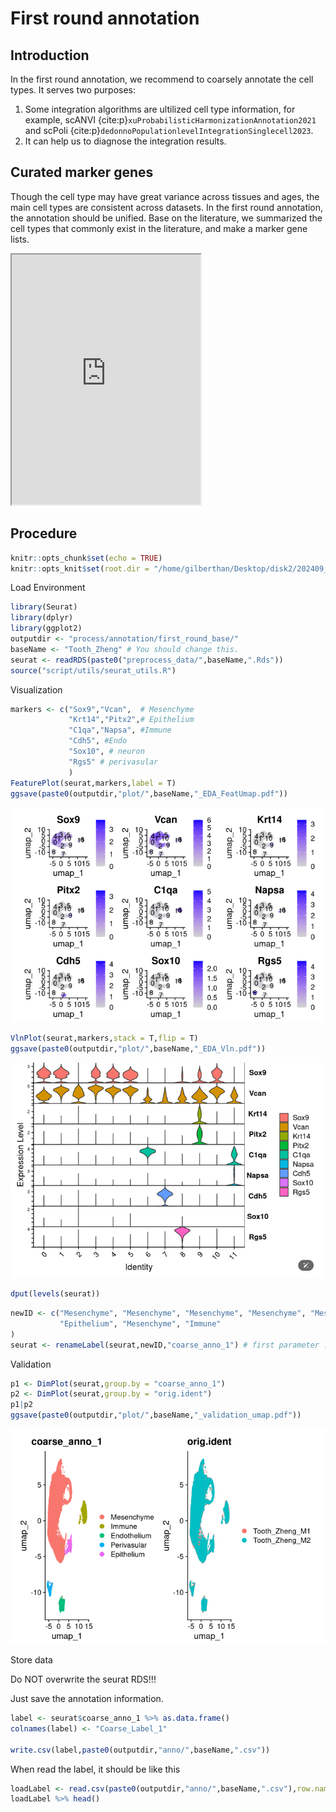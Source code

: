 # First round annotation
## Introduction
In the first round annotation, we recommend to coarsely annotate the cell types. It serves two purposes:
1. Some integration algorithms are ultilized cell type information, for example, scANVI {cite:p}`xuProbabilisticHarmonizationAnnotation2021` and scPoli {cite:p}`dedonnoPopulationlevelIntegrationSinglecell2023`.
2. It can help us to diagnose the integration results.

## Curated marker genes
Though the cell type may have great variance across tissues and ages, the main cell types are consistent across datasets. In the first round annotation, the annotation should be unified. Base on the literature, we summarized the cell types that commonly exist in the literature, and make a marker gene lists.

<iframe src="https://docs.google.com/spreadsheets/d/1LQ5yZiX8caeKhuV8e1-muWGyxcWoa_HHOgk4wfBFJSk/edit?usp=sharing" width="60%" height="400"></iframe>

## Procedure

```R
knitr::opts_chunk$set(echo = TRUE)
knitr::opts_knit$set(root.dir = "/home/gilberthan/Desktop/disk2/202409_tooth/") # set working directory

```

Load Environment


```R
library(Seurat)
library(dplyr)
library(ggplot2)
outputdir <- "process/annotation/first_round_base/"
baseName <- "Tooth_Zheng" # You should change this.
seurat <- readRDS(paste0("preprocess_data/",baseName,".Rds"))
source("script/utils/seurat_utils.R")
```

Visualization


```R
markers <- c("Sox9","Vcan",  # Mesenchyme
             "Krt14","Pitx2",# Epithelium
             "C1qa","Napsa", #Immune
             "Cdh5", #Endo
             "Sox10", # neuron
             "Rgs5" # perivasular
             ) 
FeaturePlot(seurat,markers,label = T)
ggsave(paste0(outputdir,"plot/",baseName,"_EDA_FeatUmap.pdf"))
```
![png](../img/first_anno1.png)
```R
VlnPlot(seurat,markers,stack = T,flip = T)
ggsave(paste0(outputdir,"plot/",baseName,"_EDA_Vln.pdf"))
```
![png](../img/first_anno2.png)
```R
dput(levels(seurat))

```
```R
newID <- c("Mesenchyme", "Mesenchyme", "Mesenchyme", "Mesenchyme", "Mesenchyme", "Mesenchyme", "Immune", "Endothelium", "Perivasular", 
           "Epithelium", "Mesenchyme", "Immune"
)
seurat <- renameLabel(seurat,newID,"coarse_anno_1") # first parameter : seurat; Second parameter : new ID, which order same with level; third para : the slot you want to store in metadata
```

Validation
```R
p1 <- DimPlot(seurat,group.by = "coarse_anno_1")
p2 <- DimPlot(seurat,group.by = "orig.ident")
p1|p2
ggsave(paste0(outputdir,"plot/",baseName,"_validation_umap.pdf"))
```
![png](../img/first_anno3.png)

Store data

Do NOT overwrite the seurat RDS!!!

Just save the annotation information.

```R
label <- seurat$coarse_anno_1 %>% as.data.frame()
colnames(label) <- "Coarse_Label_1"

write.csv(label,paste0(outputdir,"anno/",baseName,".csv"))
```

When read the label, it should be like this
```R
loadLabel <- read.csv(paste0(outputdir,"anno/",baseName,".csv"),row.names = 1)
loadLabel %>% head()
```
